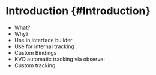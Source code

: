 Introduction {#Introduction}
============

- What? 
- Why? 
- Use in interface builder
- Use for internal tracking
- Custom Bindings
- KVO automatic tracking via observe:
- Custom tracking